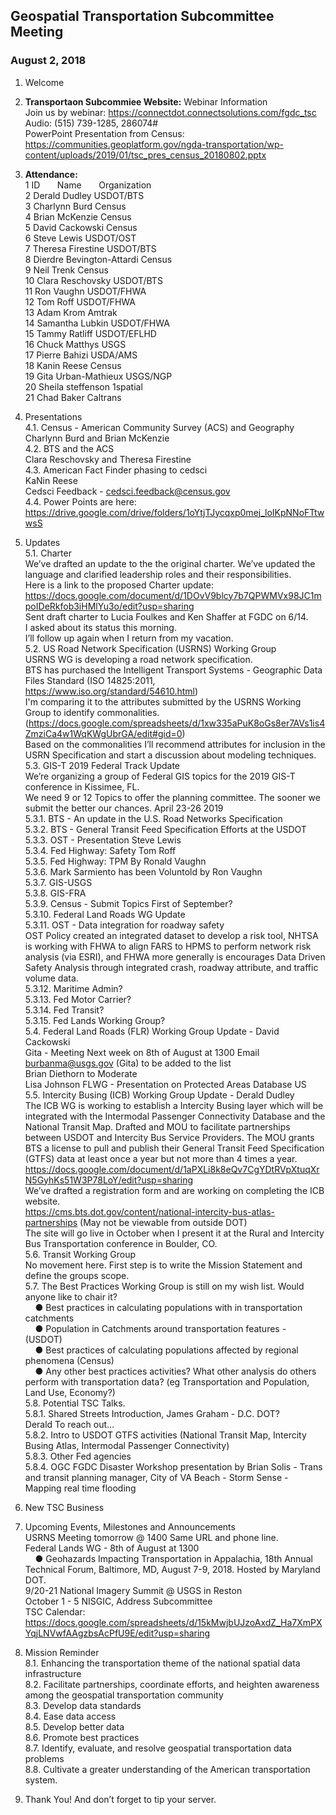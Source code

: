 

## Geospatial Transportation Subcommittee Meeting
### August 2, 2018    

1. Welcome   

2. **Transportaon Subcommiee Website:** Webinar Information   
Join us by webinar: https://connectdot.connectsolutions.com/fgdc_tsc  
Audio: (515) 739-1285, 286074#   
PowerPoint Presentation from Census: https://communities.geoplatform.gov/ngda-transportation/wp-content/uploads/2019/01/tsc_pres_census_20180802.pptx   

3. **Attendance:**      
1 ID &nbsp; &nbsp; &nbsp; Name &nbsp; &nbsp; &nbsp; Organization     
2 Derald Dudley   USDOT/BTS   
3 Charlynn Burd   Census   
4 Brian McKenzie   Census   
5 David Cackowski   Census   
6 Steve Lewis   USDOT/OST   
7 Theresa Firestine   USDOT/BTS   
8 Dierdre Bevington-Attardi   Census   
9 Neil Trenk   Census   
10 Clara Reschovsky   USDOT/BTS   
11 Ron Vaughn   USDOT/FHWA   
12 Tom Roff   USDOT/FHWA   
13 Adam Krom   Amtrak   
14 Samantha Lubkin   USDOT/FHWA   
15 Tammy Ratliff  USDOT/EFLHD   
16 Chuck Matthys  USGS   
17 Pierre Bahizi   USDA/AMS   
18 Kanin Reese  Census   
19 Gita Urban-Mathieux  USGS/NGP   
20 Sheila steffenson   1spatial   
21 Chad Baker Caltrans  

4. Presentations   
4.1. Census - American Community Survey (ACS) and Geography   
Charlynn Burd and Brian McKenzie   
4.2. BTS and the ACS   
Clara Reschovsky and Theresa Firestine   
4.3. American Fact Finder phasing to cedsci   
KaNin Reese   
Cedsci Feedback - cedsci.feedback@census.gov   
4.4. Power Points are here:   
https://drive.google.com/drive/folders/1oYtjTJycqxp0mej_loIKpNNoFTtwwsS   

5. Updates      
5.1. Charter   
We’ve drafted an update to the the original charter. We’ve updated the language and clarified
leadership roles and their responsibilities.   
Here is a link to the proposed Charter update: https://docs.google.com/document/d/1DOvV9blcy7b7QPWMVx98JC1mpoIDeRkfob3iHMlYu3o/edit?usp=sharing   
Sent draft charter to Lucia Foulkes and Ken Shaffer at FGDC on 6/14.  
I asked about its status this morning.   
I’ll follow up again when I return from my vacation.   
5.2. US Road Network Specification (USRNS) Working Group   
USRNS WG is developing a road network specification.   
BTS has purchased the Intelligent Transport Systems - Geographic Data Files Standard (ISO
14825:2011, https://www.iso.org/standard/54610.html)   
I'm comparing it to the attributes submitted by the USRNS Working Group to identify
commonalities.   
(https://docs.google.com/spreadsheets/d/1xw335aPuK8oGs8er7AVs1is4ZmziCa4w1WqKWgUbrGA/edit#gid=0)   
Based on the commonalities I’ll recommend attributes for inclusion in the USRN Specification
and start a discussion about modeling techniques.  
5.3. GIS-T 2019 Federal Track Update   
We’re organizing a group of Federal GIS topics for the 2019 GIS-T conference in Kissimee, FL.   
We need 9 or 12 Topics to offer the planning committee. The sooner we
submit the better our chances. April 23-26 2019   
5.3.1. BTS - An update in the U.S. Road Networks Specification   
5.3.2. BTS - General Transit Feed Specification Efforts at the USDOT   
5.3.3. OST - Presentation Steve Lewis   
5.3.4. Fed Highway: Safety Tom Roff   
5.3.5. Fed Highway: TPM By Ronald Vaughn   
5.3.6. Mark Sarmiento has been Voluntold by Ron Vaughn   
5.3.7. GIS-USGS   
5.3.8. GIS-FRA   
5.3.9. Census - Submit Topics First of September?   
5.3.10. Federal Land Roads WG Update   
5.3.11. OST - Data integration for roadway safety   
OST Policy created an integrated dataset to develop a risk tool, NHTSA is
working with FHWA to align FARS to HPMS to perform network risk analysis (via
ESRI), and FHWA more generally is encourages Data Driven Safety Analysis
through integrated crash, roadway attribute, and traffic volume data.   
5.3.12. Maritime Admin?   
5.3.13. Fed Motor Carrier?   
5.3.14. Fed Transit?   
5.3.15. Fed Lands Working Group?   
5.4. Federal Land Roads (FLR) Working Group Update - David Cackowski   
Gita - Meeting Next week on 8th of August at 1300
Email burbanma@usgs.gov (Gita) to be added to the list   
Brian Diethorn to Moderate   
Lisa Johnson FLWG - Presentation on Protected Areas Database US   
5.5. Intercity Busing (ICB) Working Group Update - Derald Dudley   
The ICB WG is working to establish a Intercity Busing layer which will be integrated with
the Intermodal Passenger Connectivity Database and the National Transit Map.
Drafted and MOU to facilitate partnerships between USDOT and Intercity Bus Service
Providers. The MOU grants BTS a license to pull and publish their General Transit Feed
Specification (GTFS) data at least once a year but not more than 4 times a year.   
https://docs.google.com/document/d/1aPXLi8k8eQv7CgYDtRVpXtuqXrN5GyhKs51W3P78LoY/edit?usp=sharing   
We’ve drafted a registration form and are working on completing the ICB website.   
https://cms.bts.dot.gov/content/national-intercity-bus-atlas-partnerships (May not be
viewable from outside DOT)   
The site will go live in October when I present it at the Rural and Intercity Bus
Transportation conference in Boulder, CO.   
5.6. Transit Working Group   
No movement here. First step is to write the Mission Statement and define the groups
scope.   
5.7. The Best Practices Working Group is still on my wish list. Would anyone like to chair it?   
&nbsp; &nbsp; ● Best practices in calculating populations with in transportation catchments   
&nbsp; &nbsp; ● Population in Catchments around transportation features - (USDOT)   
&nbsp; &nbsp; ● Best practices of calculating populations affected by regional phenomena (Census)   
&nbsp; &nbsp; ● Any other best practices activities? What other analysis do others perform with
transportation data? (eg Transportation and Population, Land Use, Economy?)   
5.8. Potential TSC Talks.   
5.8.1. Shared Streets Introduction, James Graham - D.C. DOT?   
Derald To reach out…   
5.8.2. Intro to USDOT GTFS activities (National Transit Map, Intercity Busing Atlas,
Intermodal Passenger Connectivity)   
5.8.3. Other Fed agencies   
5.8.4. OGC FGDC Disaster Workshop presentation by Brian Solis - Trans and transit
planning manager, City of VA Beach - Storm Sense - Mapping real time flooding  

6. New TSC Business   

7. Upcoming Events, Milestones and Announcements   
USRNS Meeting tomorrow @ 1400 Same URL and phone line.   
Federal Lands WG - 8th of August at 1300   
&nbsp; &nbsp; ● Geohazards Impacting Transportation in Appalachia, 18th Annual Technical Forum,
Baltimore, MD, August 7-9, 2018. Hosted by Maryland DOT.   
9/20-21 National Imagery Summit @ USGS in Reston   
October 1 - 5 NISGIC, Address Subcommittee   
TSC Calendar:   
https://docs.google.com/spreadsheets/d/15kMwjbUJzoAxdZ_Ha7XmPXYqjLNVwfAAgzbsAcPfU9E/edit?usp=sharing   

8. Mission Reminder   
8.1. Enhancing the transportation theme of the national spatial data infrastructure   
8.2. Facilitate partnerships, coordinate efforts, and heighten awareness among the
geospatial transportation community   
8.3. Develop data standards   
8.4. Ease data access   
8.5. Develop better data   
8.6. Promote best practices   
8.7. Identify, evaluate, and resolve geospatial transportation data problems   
8.8. Cultivate a greater understanding of the American transportation system.   

9. Thank You! And don’t forget to tip your server.   

